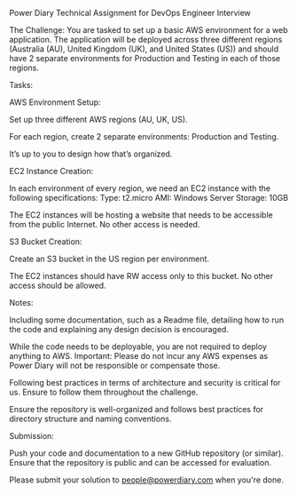 Power Diary Technical Assignment for DevOps Engineer Interview 



The Challenge: You are tasked to set up a basic AWS environment for a web application. The application will be deployed across three different regions (Australia (AU), United Kingdom (UK), and United States (US)) and should have 2 separate environments for Production and Testing in each of those regions.



Tasks:



AWS Environment Setup:

Set up three different AWS regions (AU, UK, US).

For each region, create 2 separate environments: Production and Testing.

It’s up to you to design how that’s organized.

EC2 Instance Creation:

In each environment of every region, we need an EC2 instance with the following specifications:
Type: t2.micro
AMI: Windows Server 
Storage: 10GB

The EC2 instances will be hosting a website that needs to be accessible from the public Internet. No other access is needed.

S3 Bucket Creation:

Create an S3 bucket in the US region per environment.

The EC2 instances should have RW access only to this bucket. No other access should be allowed.



Notes:

Including some documentation, such as a Readme file, detailing how to run the code and explaining any design decision is encouraged.

While the code needs to be deployable, you are not required to deploy anything to AWS. Important: Please do not incur any AWS expenses as Power Diary will not be responsible or compensate those.

Following best practices in terms of architecture and security is critical for us. Ensure to follow them throughout the challenge.

Ensure the repository is well-organized and follows best practices for directory structure and naming conventions.



Submission:

Push your code and documentation to a new GitHub repository (or similar). Ensure that the repository is public and can be accessed for evaluation.

Please submit your solution to people@powerdiary.com when you're done.